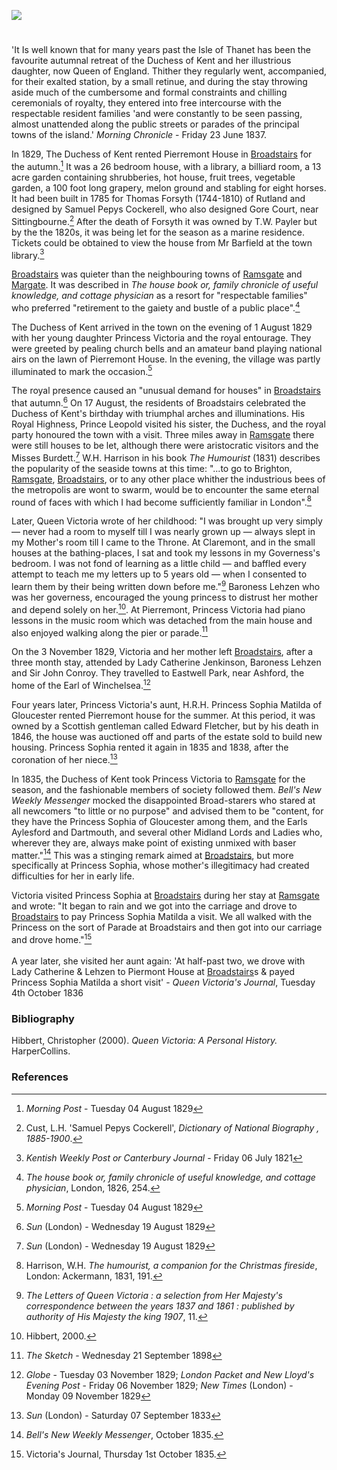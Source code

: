 <a href="https://beta.kent-maps.online"><img src="https://beta.kent-maps.online/juncture/ve-button.png"></a>
<param ve-config title="Princess Victoria at Broadstairs" author="Michelle Crowther" layout="vtl" banner="https://stor.artstor.org/stor/a7e4f0ee-5b60-4e8d-857a-c567e4976d15">

<param ve-entity eid="Q736439" aliases="Ramsgate">
<param ve-entity eid="Q2540442" aliases="Eastwell Park">

#

'It Is well known that for many years past the Isle of Thanet has been the favourite autumnal retreat of the Duchess of Kent and her illustrious daughter, now Queen of England. Thither they regularly went, accompanied, for their exalted station, by a small retinue, and during the stay throwing aside much of the cumbersome and formal constraints and chilling ceremonials of royalty, they entered into free intercourse with the respectable resident families 'and were constantly to be seen passing, almost unattended along the public streets or parades of the principal towns of the island.' _Morning Chronicle_ - Friday 23 June 1837.
<param ve-image url="https://upload.wikimedia.org/wikipedia/commons/6/68/Duchess_of_Kent_and_Victoria_by_Henry_Bone.jpg" label="Duchess of Kent and Victoria c. 1824/5" attribution="Henry Bone, Public domain, via Wikimedia Commons">

In 1829, The Duchess of Kent rented Pierremont House in [Broadstairs](/dickens/broadstairs-19th-century) for the autumn.[^ref1] It was a 26 bedroom house, with a library, a billiard room, a 13 acre garden containing shrubberies, hot house, fruit trees, vegetable garden, a 100 foot long grapery, melon ground and stabling for eight horses. It had been built in 1785 for Thomas Forsyth (1744-1810) of Rutland and designed by Samuel Pepys Cockerell, who also designed Gore Court, near Sittingbourne.[^ref2] After the death of Forsyth it was owned by T.W. Payler but by the the 1820s, it was being let for the season as a marine residence. Tickets could be obtained to view the house from Mr Barfield at the town library.[^ref3] 
<param ve-image url="https://upload.wikimedia.org/wikipedia/commons/8/8b/Samuel_Pepys_Cockerell_by_George_Dance_1793.jpg" label="Samuel Pepys Cockerell">

[Broadstairs](/dickens/broadstairs-19th-century) was quieter than the neighbouring towns of [Ramsgate](/19c/19c-ramsgate) and [Margate](/19c/19c-margate). It was described in _The house book or, family chronicle of useful knowledge, and cottage physician_ as a resort for "respectable families" who preferred "retirement to the gaiety and bustle of a public place".[^ref4]
<param ve-image url="https://stor.artstor.org/stor/077213e1-ee34-4966-a7eb-64fb7cf89d8d" label="Map of Broadstairs, 1824" attribution="by kind permission of Broadstairs Dickens Museum">

The Duchess of Kent arrived in the town on the evening of 1 August 1829 with her young daughter Princess Victoria and the royal entourage. They were greeted by pealing church bells and an amateur band playing national airs on the lawn of Pierremont House. In the evening, the village was partly illuminated to mark the occasion.[^ref5]
<param ve-image url="https://stor.artstor.org/stor/7cdfdb0a-69ae-4fd6-a2e4-1a9cd5dfe1d3" label="The Picturesque Beauties of Great Britain: Kent. Broadstairs." label="George Virtue, 1829. Photo by Astrid Stilma. By permission of Patrick Marrin.">

The royal presence caused an "unusual demand for houses" in [Broadstairs](/dickens/broadstairs-19th-century) that autumn.[^ref6] On 17 August, the residents of Broadstairs celebrated the Duchess of Kent's birthday with triumphal arches and illuminations. His Royal Highness, Prince Leopold visited his sister, the Duchess, and the royal party honoured the town with a visit. Three miles away in [Ramsgate](/19c/19c-ramsgate) there were still houses to be let, although there were aristocratic visitors and the Misses Burdett.[^ref7] W.H. Harrison in his book _The Humourist_ (1831) describes the popularity of the seaside towns at this time: "...to go to Brighton, [Ramsgate](/19c/19c-ramsgate), [Broadstairs](/dickens/broadstairs-19th-century), or to any other place whither the industrious bees of the metropolis are wont to swarm, would be to encounter the same eternal round of faces with which I had become sufficiently familiar in London".[^ref8]
<param ve-image url="https://upload.wikimedia.org/wikipedia/commons/3/30/Leopold_I%2C_King_of_the_Belgians_1818-50.jpg" label="Leopold I" attribution="After George Dawe, Public domain, via Wikimedia Commons">

Later, Queen Victoria wrote of her childhood: "I was brought up very simply — never had a room to myself till I was nearly grown up — always slept in my Mother's room till I came to the Throne. At Claremont, and in the small houses at the bathing-places, I sat and took my lessons in my Governess's bedroom. I was not fond of learning as a little child — and baffled every attempt to teach me my letters up to 5 years old — when I consented to learn them by their being written down before me."[^ref9] Baroness Lehzen who was her governess, encouraged the young princess to distrust her mother and depend solely on her.[^ref10]. At Pierremont, Princess Victoria had piano lessons in the music room which was detached from the main house and also enjoyed walking along the pier or parade.[^ref11]
<param ve-image url="https://stor.artstor.org/stor/2a68391b-9297-4e72-9a29-4c897cdda117" label="The Pier at Broadstairs" attribution="Kent Maps Online">

On the 3 November 1829, Victoria and her mother left [Broadstairs](/dickens/broadstairs-19th-century), after a three month stay, attended by Lady Catherine Jenkinson, Baroness Lehzen and Sir John Conroy. They travelled to Eastwell Park, near Ashford, the home of the Earl of Winchelsea.[^ref12]
<param ve-image url="https://upload.wikimedia.org/wikipedia/commons/e/ed/Gatehouse_to_Eastwell_Park_-_geograph.org.uk_-_68280.jpg" label="Gatehouse to Eastwell Park" attribution="Guy Erwood" license="CC BY-SA 2.0">

Four years later, Princess Victoria's aunt, H.R.H. Princess Sophia Matilda of Gloucester rented Pierremont house for the summer. At this period, it was owned by a Scottish gentleman called Edward Fletcher, but by his death in 1846, the house was auctioned off and parts of the estate sold to build new housing.  Princess Sophia rented it again in 1835 and 1838, after the coronation of her niece.[^ref13]
<param ve-image url="https://stor.artstor.org/stor/a7e4f0ee-5b60-4e8d-857a-c567e4976d15" label="Pierremont House" attribution="Martin Crowther">

In 1835, the Duchess of Kent took Princess Victoria to [Ramsgate](/19c/19c-victoria-albion-house) for the season, and the fashionable members of society followed them. _Bell's New Weekly Messenger_ mocked the disappointed Broad-starers who stared at all newcomers "to little or no purpose" and advised them to be "content, for they have the Princess Sophia of Gloucester among them, and the Earls Aylesford and Dartmouth, and several other Midland Lords and Ladies who, wherever they are, always make point of existing unmixed with baser matter."[^ref14] This was a stinging remark aimed at [Broadstairs](/dickens/broadstairs-19th-century), but more specifically at Princess Sophia, whose mother's illegitimacy had created difficulties for her in early life.
<param ve-image url="https://upload.wikimedia.org/wikipedia/commons/2/28/HRH_Princess_Sophia_-_Andrew_Robertson_-_ABDAG008244.jpg" label="Princess Sophia of Gloucester" attribution="Andrew Robertson, Aberdeen Art Gallery, Public domain, via Wikimedia Common">

Victoria visited Princess Sophia at [Broadstairs](/dickens/broadstairs-19th-century) during her stay at [Ramsgate](/19c/19c-victoria-albion-house) and wrote: "It began to rain and we got into the carriage and drove to [Broadstairs](/dickens/broadstairs-19th-century) to pay Princess Sophia Matilda a visit. We all walked with the Princess on the sort of Parade at Broadstairs and then got into our carriage and drove home."[^ref15] 
<br><br>
A year later, she visited her aunt again: 'At half-past two, we drove with Lady Catherine & Lehzen to Piermont House at [Broadstairs](/dickens/broadstairs-19th-century)s & payed Princess Sophia Matilda a short visit' - _Queen Victoria's Journal_, Tuesday 4th October 1836
<param ve-image url="https://stor.artstor.org/stor/8538611a-a4ed-4003-a5d6-fd5168d378cf" label="Blue Plaque at Pierremont House" attribution="Photographed by Martin Crowther">

### Bibliography

Hibbert, Christopher (2000). _Queen Victoria: A Personal History._ HarperCollins.

### References

[^ref1]: _Morning Post_ - Tuesday 04 August 1829
[^ref2]: Cust, L.H. 'Samuel Pepys Cockerell', _Dictionary of National Biography , 1885-1900_.
[^ref3]: _Kentish Weekly Post or Canterbury Journal_ - Friday 06 July 1821
[^ref4]: _The house book or, family chronicle of useful knowledge, and cottage physician_, London, 1826, 254.
[^ref5]: _Morning Post_ - Tuesday 04 August 1829
[^ref6]: _Sun_ (London) - Wednesday 19 August 1829
[^ref7]: _Sun_ (London) - Wednesday 19 August 1829
[^ref8]:  Harrison, W.H. _The humourist, a companion for the Christmas fireside_, London: Ackermann, 1831, 191.
[^ref9]: _The Letters of Queen Victoria : a selection from Her Majesty's correspondence between the years 1837 and 1861 : published by authority of His Majesty the king 1907_, 11.
[^ref10]:  Hibbert, 2000.
[^ref11]: _The Sketch_ - Wednesday 21 September 1898
[^ref12]: _Globe_ - Tuesday 03 November 1829; _London Packet and New Lloyd's Evening Post_ - Friday 06 November 1829; _New Times_ (London) - Monday 09 November 1829
[^ref13]: _Sun_ (London) - Saturday 07 September 1833
[^ref14]: _Bell's New Weekly Messenger_, October 1835.
[^ref15]: Victoria's Journal, Thursday 1st October 1835.
